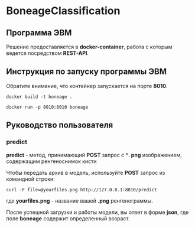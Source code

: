 # BoneageClassification
## Программа ЭВМ


Решение предоставляется в **docker-container**, работа с которым ведется посредством **REST-API**. 


## Инструкция по запуску программы ЭВМ
Обратите внимание, что контейнер запускается на порте **8010**.


```
docker build -t boneage .
```


```
docker run -p 8010:8010 boneage
```


## Руководство пользователя


### **predict**
**predict** - метод, принимающий **POST** запрос с ***. png** изображением, содержащим ренгеноснимок кисти

        
Чтобы передать архив в модель, используйте **POST** запрос из командной строки:

```
curl -F file=@yourfiles.png http://127.0.0.1:8010/predict
```
где **yourfiles.png** - название вашей **.png** ренгенограммы.


После успешной загрузки и работы модели, вы ответ в форме **json**, где поле **boneage** содержит определенный возраст.

